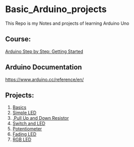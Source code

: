 # Basic_Arduino_projects
This Repo is my Notes and projects of learning Arduino Uno

## Course:
<a href="https://www.udemy.com/course/arduino-sbs-17gs/">Arduino Step by Step: Getting Started</a>

## Arduino Documentation
https://www.arduino.cc/reference/en/

## Projects:
<ol>
<li><a href="https://github.com/BasmaElhoseny01/Basic_Arduino_projects/tree/main/0.Basics">Basics</a></li>
<li><a href="https://github.com/BasmaElhoseny01/Basic_Arduino_projects/tree/main/1.Simple_LED">Simple LED</a></li>
<li><a href="https://github.com/BasmaElhoseny01/Basic_Arduino_projects/tree/main/2.Pull_Up_and_Down_Resistor">.Pull Up and Down Resistor</a></li>
<li><a href="https://github.com/BasmaElhoseny01/Basic_Arduino_projects/tree/main/3.Switch_and_LED">Switch and LED</a></li>
<li><a href="https://github.com/BasmaElhoseny01/Basic_Arduino_projects/tree/main/1.Simple_LED">Potentiometer</a></li>
<li><a href="https://github.com/BasmaElhoseny01/Basic_Arduino_projects/tree/main/5.Fading%20LED">Fading LED</a></li>
<li><a href="https://github.com/BasmaElhoseny01/Basic_Arduino_projects/tree/main/6.RGB%20LED">RGB LED</a></li>
</ol>
